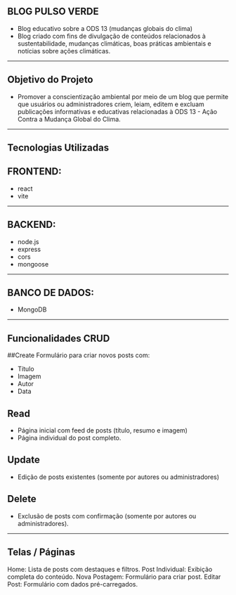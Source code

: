 ## BLOG PULSO VERDE
- Blog educativo sobre a ODS 13 (mudanças globais do clima)
- Blog criado com fins de divulgação de conteúdos relacionados à sustentabilidade, mudanças climáticas, boas práticas ambientais e notícias sobre ações climáticas.
---

## Objetivo do Projeto
- Promover a conscientização ambiental por meio de um blog que permite que usuários ou administradores criem, leiam, editem e excluam publicações informativas e educativas relacionadas à ODS 13 - Ação Contra a Mudança Global do Clima.
---
## Tecnologias Utilizadas
FRONTEND:
--
- react
- vite
---
  BACKEND:
---
- node.js
- express
- cors
- mongoose
---
BANCO DE DADOS:
---
- MongoDB
---
## Funcionalidades CRUD
##Create
Formulário para criar novos posts com:
- Título
- Imagem
- Autor
- Data

## Read
- Página inicial com feed de posts (título, resumo e imagem)
- Página individual do post completo.

## Update
- Edição de posts existentes (somente por autores ou administradores)

## Delete
- Exclusão de posts com confirmação (somente por autores ou administradores).

---

## Telas / Páginas
Home: Lista de posts com destaques e filtros.
Post Individual: Exibição completa do conteúdo.
Nova Postagem: Formulário para criar post.
Editar Post: Formulário com dados pré-carregados.






